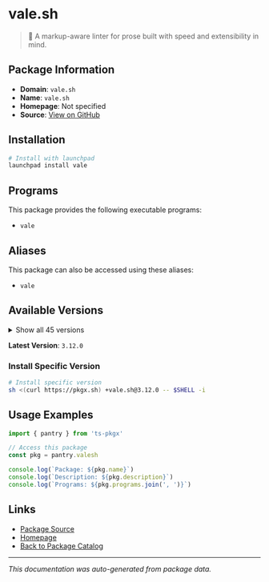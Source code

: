 # vale.sh

> :pencil: A markup-aware linter for prose built with speed and extensibility in mind.

## Package Information

- **Domain**: `vale.sh`
- **Name**: `vale.sh`
- **Homepage**: Not specified
- **Source**: [View on GitHub](https://github.com/pkgxdev/pantry/tree/main/projects/vale.sh/package.yml)

## Installation

```bash
# Install with launchpad
launchpad install vale
```

## Programs

This package provides the following executable programs:

- `vale`

## Aliases

This package can also be accessed using these aliases:

- `vale`

## Available Versions

<details>
<summary>Show all 45 versions</summary>

- `3.12.0`, `3.11.2`, `3.11.1`, `3.11.0`, `3.10.0`
- `3.9.6`, `3.9.5`, `3.9.4`, `3.9.3`, `3.9.2`
- `3.9.1`, `3.9.0`, `3.8.0`, `3.7.1`, `3.7.0`
- `3.6.1`, `3.6.0`, `3.5.0`, `3.4.2`, `3.4.1`
- `3.4.0`, `3.3.1`, `3.3.0`, `3.2.2`, `3.2.1`
- `3.2.0`, `3.1.0`, `3.0.7`, `3.0.6`, `3.0.5`
- `3.0.4`, `3.0.3`, `3.0.2`, `3.0.1`, `3.0.0`
- `2.30.0`, `2.29.7`, `2.29.6`, `2.29.5`, `2.29.4`
- `2.29.3`, `2.29.2`, `2.29.1`, `2.29.0`, `2.28.3`

</details>

**Latest Version**: `3.12.0`

### Install Specific Version

```bash
# Install specific version
sh <(curl https://pkgx.sh) +vale.sh@3.12.0 -- $SHELL -i
```

## Usage Examples

```typescript
import { pantry } from 'ts-pkgx'

// Access this package
const pkg = pantry.valesh

console.log(`Package: ${pkg.name}`)
console.log(`Description: ${pkg.description}`)
console.log(`Programs: ${pkg.programs.join(', ')}`)
```

## Links

- [Package Source](https://github.com/pkgxdev/pantry/tree/main/projects/vale.sh/package.yml)
- [Homepage](#)
- [Back to Package Catalog](../package-catalog.md)

---

*This documentation was auto-generated from package data.*
